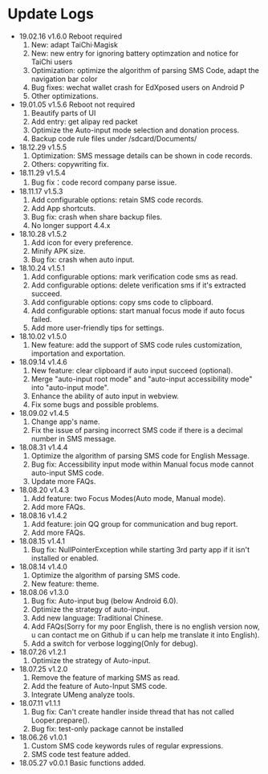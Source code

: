 # Update Logs
- 19.02.16 v1.6.0 Reboot required
  1. New: adapt TaiChi·Magisk
  2. New: new entry for ignoring battery optimzation and notice for TaiChi users
  3. Optimization: optimize the algorithm of parsing SMS Code, adapt the navigation bar color
  4. Bug fixes: wechat wallet crash for EdXposed users on Android P
  5. Other optimizations.
- 19.01.05 v1.5.6 Reboot not required
  1. Beautify parts of UI
  2. Add entry: get alipay red packet
  3. Optimize the Auto-input mode selection and donation process.
  4. Backup code rule files under /sdcard/Documents/
- 18.12.29 v1.5.5
  1. Optimization: SMS message details can be shown in code records.
  2. Others: copywriting fix.
- 18.11.29 v1.5.4
  1. Bug fix：code record company parse issue.
- 18.11.17 v1.5.3
  1. Add configurable options: retain SMS code records.
  2. Add App shortcuts.
  3. Bug fix: crash when share backup files.
  4. No longer support 4.4.x
- 18.10.28 v1.5.2
  1. Add icon for every preference.
  2. Minify APK size.
  3. Bug fix: crash when auto input.
- 18.10.24 v1.5.1
  1. Add configurable options: mark verification code sms as read.
  2. Add configurable options: delete verification sms if it's extracted succeed.
  3. Add configurable options: copy sms code to clipboard.
  4. Add configurable options: start manual focus mode if auto focus failed.
  5. Add more user-friendly tips for settings.
- 18.10.02 v1.5.0
  1. New feature: add the support of SMS code rules customization, importation and exportation.
- 18.09.14 v1.4.6
  1. New feature: clear clipboard if auto input succeed (optional).
  2. Merge "auto-input root mode" and "auto-input accessibility mode" into "auto-input mode".
  3. Enhance the ability of auto input in webview.
  4. Fix some bugs and possible problems.
- 18.09.02 v1.4.5
  1. Change app's name.
  2. Fix the issue of parsing incorrect SMS code if there is a decimal number in SMS message.
- 18.08.31 v1.4.4
  1. Optimize the algorithm of parsing SMS code for English Message.
  2. Bug fix: Accessibility input mode within Manual focus mode cannot auto-input SMS code.
  3. Update more FAQs.
- 18.08.20 v1.4.3
  1. Add feature: two Focus Modes(Auto mode, Manual mode).
  2. Add more FAQs.
- 18.08.16 v1.4.2
  1. Add feature: join QQ group for communication and bug report.
  2. Add more FAQs.
- 18.08.15 v1.4.1
  1. Bug fix: NullPointerException while starting 3rd party app if it isn't installed or enabled.
- 18.08.14 v1.4.0
  1. Optimize the algorithm of parsing SMS code.
  2. New feature: theme.
- 18.08.06 v1.3.0
  1. Bug fix: Auto-input bug (below Android 6.0).
  2. Optimize the strategy of auto-input.
  3. Add new language: Traditional Chinese.
  4. Add FAQs(Sorry for my poor English, there is no english version now, u can contact me on Github if u can help me translate it into English).
  5. Add a switch for verbose logging(Only for debug).
- 18.07.26 v1.2.1
  1. Optimize the strategy of Auto-input.
- 18.07.25 v1.2.0
  1. Remove the feature of marking SMS as read.
  2. Add the feature of Auto-Input SMS code.
  3. Integrate UMeng analyze tools.
- 18.07.11 v1.1.1
  1. Bug fix: Can't create handler inside thread that has not called Looper.prepare().
  2. Bug fix: test-only package cannot be installed
- 18.06.26 v1.0.1 
  1. Custom SMS code keywords rules of regular expressions.
  2. SMS code test feature added.
- 18.05.27 v0.0.1 Basic functions added.